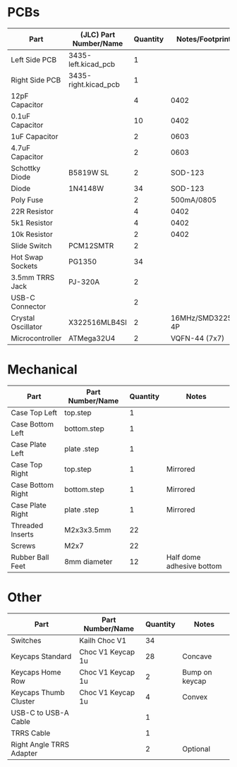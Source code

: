 # PCBs

| Part                | (JLC) Part Number/Name | Quantity  | Notes/Footprint    |
| ------------------- | ---------------------- | --------- | ------------------ |
| Left Side PCB       | 3435-left.kicad_pcb    | 1         |                    |
| Right Side PCB      | 3435-right.kicad_pcb   | 1         |                    |
| 12pF Capacitor      |                        | 4         | 0402               |
| 0.1uF Capacitor     |                        | 10        | 0402               |
| 1uF Capacitor       |                        | 2         | 0603               |
| 4.7uF Capacitor     |                        | 2         | 0603               |
| Schottky Diode      | B5819W SL              | 2         | SOD-123            |
| Diode               | 1N4148W                | 34        | SOD-123            |
| Poly Fuse           |                        | 2         | 500mA/0805         |
| 22R Resistor        |                        | 4         | 0402               |
| 5k1 Resistor        |                        | 4         | 0402               |
| 10k Resistor        |                        | 2         | 0402               |
| Slide Switch        | PCM12SMTR              | 2         |                    |
| Hot Swap Sockets    | PG1350                 | 34        |                    |
| 3.5mm TRRS Jack     | PJ-320A                | 2         |                    |
| USB-C Connector     |                        | 2         |                    |
| Crystal Oscillator  | X322516MLB4SI          | 2         | 16MHz/SMD3225-4P   |
| Microcontroller     | ATMega32U4             | 2         | VQFN-44 (7x7)      |

# Mechanical

| Part                | Part Number/Name  | Quantity  | Notes                     |
| ------------------- | ----------------- | --------- | ------------------------- |
| Case Top Left       | top.step          | 1         |                           |
| Case Bottom Left    | bottom.step       | 1         |                           |
| Case Plate Left     | plate .step       | 1         |                           |
| Case Top Right      | top.step          | 1         | Mirrored                  |
| Case Bottom Right   | bottom.step       | 1         | Mirrored                  |
| Case Plate Right    | plate .step       | 1         | Mirrored                  |
| Threaded Inserts    | M2x3x3.5mm        | 22        |                           |
| Screws              | M2x7              | 22        |                           |
| Rubber Ball Feet    | 8mm diameter      | 12        | Half dome adhesive bottom |

# Other

| Part                     | Part Number/Name  | Quantity  | Notes           |
| ------------------------ | ----------------- | --------- | --------------- |
| Switches                 | Kailh Choc V1     | 34        |                 |
| Keycaps Standard         | Choc V1 Keycap 1u | 28        | Concave         |
| Keycaps Home Row         | Choc V1 Keycap 1u | 2         | Bump on keycap  |
| Keycaps Thumb Cluster    | Choc V1 Keycap 1u | 4         | Convex          |
| USB-C to USB-A Cable     |                   | 1         |                 |
| TRRS Cable               |                   | 1         |                 |
| Right Angle TRRS Adapter |                   | 2         | Optional        |
